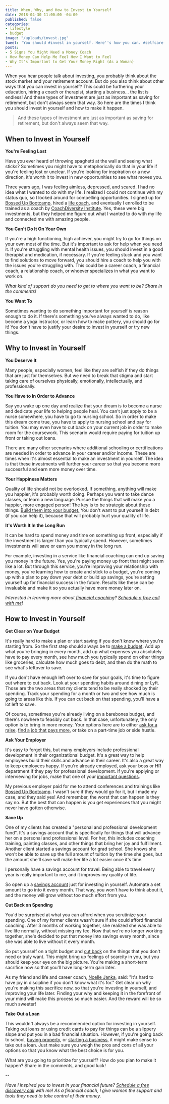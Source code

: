 ```yaml
---
title: When, Why, and How to Invest in Yourself
date: 2018-04-30 11:00:00 -04:00
published: false
categories:
- lifestyle
- budget
image: "/uploads/invest.jpg"
tweet: 'You should #invest in yourself. Here''s how you can. #selfcare'
posts:
- 5 Signs You Might Need a Money Coach
- How Money Can Help Me Feel How I Want to Feel
- Why It's Important to Get Your Money Right (As a Woman)
---
```


When you hear people talk about investing, you probably think about the stock market and your retirement account. But do you also think about other ways that you can invest in yourself? This could be furthering your education, hiring a coach or therapist, starting a business... the list is endless! And these types of investment are just as important as saving for retirement, but don't always seem that way. So here are the times I think you should invest in yourself and how to make it happen.

> And these types of investment are just as important as saving for retirement, but don't always seem that way.

## When to Invest in Yourself

**You're Feeling Lost**

Have you ever heard of throwing spaghetti at the wall and seeing what sticks? Sometimes you might have to metaphorically do that in your life if you're feeling lost or unclear. If you're looking for inspiration or a new direction, it's worth it to invest in new opportunities to see what moves you.

Three years ago, I was feeling aimless, depressed, and scared. I had no idea what I wanted to do with my life. I realized I could not continue with my status quo, so I looked around for compelling opportunities. I signed up for [Bossed Up Bootcamp](https://bossedup.org/bootcamp/), hired a [life coach](http://jessicaleighlyons.com/), and eventually I enrolled to be trained as a coach by [CoachDiversity Institute](http://www.coachdiversity.com). Yes, these were big investments, but they helped me figure out what I wanted to do with my life and connected me with amazing people.

**You Can't Do It On Your Own**

If you're a high functioning, high achiever, you might try to go for things on your own most of the time. But it's important to ask for help when you need it. If you're struggling with mental health issues, you should invest in a good therapist and medication, if necessary. If you're feeling stuck and you want to find solutions to move forward, you should hire a coach to help you with the issues you're struggling with. This could be a career coach, a financial coach, a relationship coach, or whoever specializes in what you want to work on.

*What kind of support do you need to get to where you want to be? Share in the comments!*

**You Want To**

Sometimes wanting to do something important for yourself is reason enough to do it. If there's something you've always wanted to do, like become a yoga instructor, or learn how to make pottery, you should go for it! You don't have to  justify your desire to invest in yourself or try new things.

## Why to Invest in Yourself

**You Deserve It**

Many people, especially women, feel like they are selfish if they do things that are just for themselves. But we need to break that stigma and start taking care of ourselves physically, emotionally, intellectually, and professionally.

**You Have to In Order to Advance**

Say you wake up one day and realize that your dream is to become a nurse and dedicate your life to helping people heal. You can't just apply to be a nurse somewhere, you have to go to nursing school. So in order to make this dream come true, you have to apply to nursing school and pay for tuition. You may even have to cut back on your current job in order to make room for the coursework. This scenario would require paying for tuition up front or taking out loans.

There are many other scenarios where additional schooling or certifications are needed in order to advance in your career and/or income. These are times when it's almost essential to make an investment in yourself. The idea is that these investments will further your career so that you become more successful and earn more money over time.

**Your Happiness Matters**

Quality of life should not be overlooked. If something, anything will make you happier, it's probably worth doing. Perhaps you want to take dance classes, or learn a new language. Pursue the things that will make you a happier, more engaged person! The key is to be strategic about these things. [Build them into your budget.](https://www.maggiegermano.com/blog/budgeting-for-the-fun-stuff/) You don't want to put yourself in debt (if you can help it), because that will probably hurt your quality of life.

**It's Worth It In the Long Run**

It can be hard to spend money and time on something up front, especially if the investment is larger than you typically spend. However, sometimes investments will save or earn you money in the long run.

For example, investing in a service like financial coaching can end up saving you money in the future. Yes, you're paying money up front that might seem like a lot. But through this service, you're improving your relationship with money, you're learning how to create and stick to a budget, you're coming up with a plan to pay down your debt or build up savings, you're setting yourself up for financial success in the future. Results like these can be invaluable and make it so you actually have more money later on.

*Interested in learning more about [financial coaching](https://www.maggiegermano.com/coaching/)? [Schedule a free call with me](https://maggiegermanofinancialcoaching.as.me/discovery)!*

## How to Invest in Yourself

**Get Clear on Your Budget**

It's really hard to make a plan or start saving if you don't know where you're starting from. So the first step should always be to [make a budget](https://www.maggiegermano.com/blog/how-to-create-a-budget-that-works-for-you/). Add up what you're bringing in every month, add up what expenses you absolutely have to pay every month, see how much you typically spend on other things like groceries, calculate how much goes to debt, and then do the math to see what's leftover to save.

If you don't have enough left over to save for your goals, it's time to figure out where to cut back. Look at your spending habits around dining or Lyft. Those are the two areas that my clients tend to be really shocked by their spending. Track your spending for a month or two and see how much is going to areas like this. If you can cut back on that spending, you'll have a lot left to save.

Of course, sometimes you're already living on a barebones budget, and there's nowhere to feasibly cut back. In that case, unfortunately, the only option is to bring in more money. Your options here are to either [ask for a raise](https://www.maggiegermano.com/blog/how-to-ask-for-a-raise/), [find a job that pays more](https://www.maggiegermano.com/blog/how-to-pick-a-salary-number-that-works-for-you/), or take on a part-time job or side hustle. 

**Ask Your Employer**

It's easy to forget this, but many employers include professional development in their organizational budget. It's a great way to help employees build their skills and advance in their career. It's also a great way to keep employees happy. If you're already employed, ask your boss or HR department if they pay for professional development. If you're applying or interviewing for jobs, make that one of your [important questions](https://www.maggiegermano.com/blog/non-salary-perks-you-should-ask-for/).

My previous employer paid for me to attend conferences and trainings like [Bossed Up Bootcamp](http://www.bossedup.org/bootcamp). I wasn't sure if they would go for it, but I made my case, and they said yes! And remember, the worst that can happen is they say no. But the best that can happen is you get experiences that you might never have gotten otherwise.

**Save Up**

One of my clients has created a "personal and professional development fund". It's a savings account that is specifically for things that will advance her on a personal and professional level. For her, this includes coaching training, painting classes, and other things that bring her joy and fulfillment. Another client started a savings account for grad school. She knows she won't be able to save up the full amount of tuition by the time she goes, but the amount she'll save will make her life a lot easier once it's time.

I personally have a savings account for travel. Being able to travel every year is really important to me, and it improves my quality of life.

So open up a [savings account](https://www.maggiegermano.com/blog/pay-yourself-first/) just for investing in yourself. Automate a set amount to go into it every month. That way, you won't have to think about it, and the money will grow without too much effort from you.

**Cut Back on Spending**

You'd be surprised at what you can afford when you scrutinize your spending. One of my former clients wasn't sure if she could afford financial coaching. After 3 months of working together, she realized she was able to live life normally, without missing my fee. Now that we're no longer working together, she's decided to put that money into savings every month, since she was able to live without it every month.

So put yourself on a tight budget and [cut back](https://www.maggiegermano.com/blog/spend-less-money) on the things that you don't need or truly want. This might bring up feelings of scarcity in you, but you should keep your eye on the big picture. You're making a short-term sacrifice now so that you'll have long-term gain later.

As my friend and life and career coach, [Noelle Janka](http://www.noellejanka.com/), said: "It's hard to have joy in discipline if you don't know what it's for." Get clear on why you're making this sacrifice now, so that you're investing in yourself, and improving your life later. Finding your why and keeping it in the forefront of your mind will make this process so much easier. And the reward will be so much sweeter!

**Take Out a Loan**

This wouldn't always be a recommended option for investing in yourself. Taking out loans or using credit cards to pay for things can be a slippery slope and put you in a bad financial situation. However, if you're going back to school, [buying property](https://www.maggiegermano.com/blog/financing-options-when-its-time-to-buy/), or [starting a business](https://www.maggiegermano.com/blog/how-to-start-your-own-business/), it might make sense to take out a loan. Just make sure you weigh the pros and cons of all your options so that you know what the best choice is for you.

What are you going to prioritize for yourself? How do you plan to make it happen? Share in the comments, and good luck!

--

*Have I inspired you to invest in your financial future? [Schedule a free discovery call](https://maggiegermanofinancialcoaching.as.me/discovery) with me! As a financial coach, I give women the support and tools they need to take control of their money.*